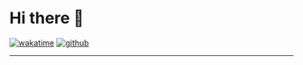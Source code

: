 
# Hi there 👋

[![wakatime](https://wakatime.com/badge/user/5b096241-36b4-47ff-a46f-4c9e55d7800c.svg)](https://wakatime.com/@5b096241-36b4-47ff-a46f-4c9e55d7800c)
[![github](https://img.shields.io/github/followers/Dario-Castiglione?logo=github&style=plastic)](https://github.com/Dario-Castiglione?tab=followers)



<hr>

